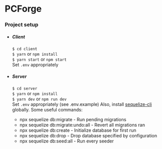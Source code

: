 # PCForge

### Project setup

- ##### Client

  `$ cd client`  
  `$ yarn` or `npm install`  
  `$ yarn start` or `npm start`  
  Set `.env` appropriately

- ##### Server
  `$ cd server`  
  `$ yarn` or `npm install`  
  `$ yarn dev` or `npm run dev`  
  Set `.env` appropriately (see .env.example)
  Also, install [sequelize-cli](https://github.com/sequelize/cli) globally. Some useful commands:
  - npx sequelize db:migrate -  Run pending migrations
  - npx sequelize db:migrate:undo:all - Revert all migrations ran
  - npx sequelize db:create - Initialize database for first run
  - npx sequelize db:drop - Drop database specified by configuration
  - npx sequelize db:seed:all - Run every seeder